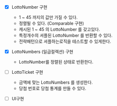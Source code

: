 - [x] LottoNumber 구현
  - 1 ~ 45 까지의 값만 가질 수 있다.
  - 정렬될 수 있다. (Comparable 구현)
  - 캐시된 1 ~ 45 의 LottoNumber 를 갖고있다.
  - 특정개수의 셔플된 LottoNumber 를 반환할 수 있다.
  - 전략패턴으로 셔플하는로직을 테스트할 수 있게한다.
  
- [x] LottoNumbers (일급컬렉션) 구현 
  - LottoNumber를 정렬된 상태로 반환한다.
  
- [ ] LottoTicket 구현
  - 금액에 맞는 LottoNumbers 를 생성한다.
  - 당첨 번호로 당첨 통계를 만들 수 있다.
  
- [ ] UI구현
